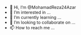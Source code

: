 - 👋 Hi, I’m @MohamadReza24Azar
- 👀 I’m interested in ...
- 🌱 I’m currently learning ...
- 💞️ I’m looking to collaborate on ...
- 📫 How to reach me ...

<!---
MohamadReza24Azar/MohamadReza24Azar is a ✨ special ✨ repository because its `README.md` (this file) appears on your GitHub profile.
You can click the Preview link to take a look at your changes.
--->

